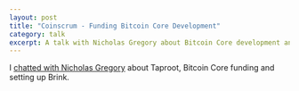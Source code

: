 ```yaml
---
layout: post
title: "Coinscrum - Funding Bitcoin Core Development"
category: talk
excerpt: A talk with Nicholas Gregory about Bitcoin Core development and Brink.
---
```


I [chatted with Nicholas
Gregory](https://www.coinscrum.com/discussing-bitcoin-core-devs-in-a-bull-market-with-john-newbery/)
about Taproot, Bitcoin Core funding and setting up Brink.
